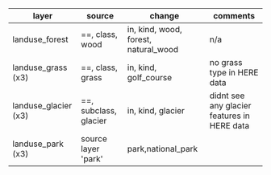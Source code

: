 |  layer | source  | change  | comments  |
|---|---|---|---|
|  landuse_forest |  ==, class, wood |  in, kind, wood, forest, natural_wood |  n/a |  
|  landuse_grass (x3) |  ==, class, grass |  in, kind, golf_course |  no grass type in HERE data |  
|  landuse_glacier (x3) |  ==, subclass, glacier |  in, kind, glacier |  didnt see any glacier features in HERE data |  
|  landuse_park (x3) |  source layer 'park' |  park,national_park |   |  
